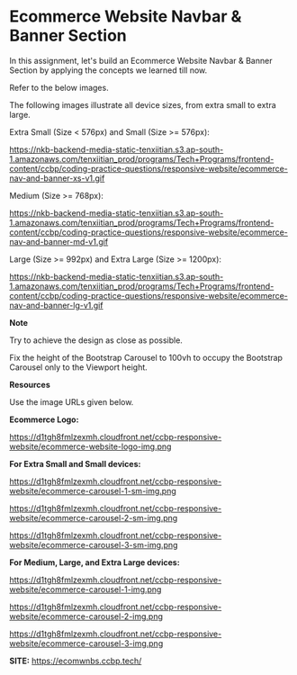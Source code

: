 # Ecommerce Website Navbar & Banner Section

In this assignment, let's build an Ecommerce Website Navbar & Banner Section by applying the concepts we learned till now.

Refer to the below images.

The following images illustrate all device sizes, from extra small to extra large.

Extra Small (Size < 576px) and Small (Size >= 576px):

 https://nkb-backend-media-static-tenxiitian.s3.ap-south-1.amazonaws.com/tenxiitian_prod/programs/Tech+Programs/frontend-content/ccbp/coding-practice-questions/responsive-website/ecommerce-nav-and-banner-xs-v1.gif

Medium (Size >= 768px):

 https://nkb-backend-media-static-tenxiitian.s3.ap-south-1.amazonaws.com/tenxiitian_prod/programs/Tech+Programs/frontend-content/ccbp/coding-practice-questions/responsive-website/ecommerce-nav-and-banner-md-v1.gif

Large (Size >= 992px) and Extra Large (Size >= 1200px):

https://nkb-backend-media-static-tenxiitian.s3.ap-south-1.amazonaws.com/tenxiitian_prod/programs/Tech+Programs/frontend-content/ccbp/coding-practice-questions/responsive-website/ecommerce-nav-and-banner-lg-v1.gif

**Note**

Try to achieve the design as close as possible.

Fix the height of the Bootstrap Carousel to 100vh to occupy the Bootstrap Carousel only to the Viewport height.

**Resources**

Use the image URLs given below.

**Ecommerce Logo:**

https://d1tgh8fmlzexmh.cloudfront.net/ccbp-responsive-website/ecommerce-website-logo-img.png

**For Extra Small and Small devices:**

https://d1tgh8fmlzexmh.cloudfront.net/ccbp-responsive-website/ecommerce-carousel-1-sm-img.png

https://d1tgh8fmlzexmh.cloudfront.net/ccbp-responsive-website/ecommerce-carousel-2-sm-img.png

https://d1tgh8fmlzexmh.cloudfront.net/ccbp-responsive-website/ecommerce-carousel-3-sm-img.png

**For Medium, Large, and Extra Large devices:**

https://d1tgh8fmlzexmh.cloudfront.net/ccbp-responsive-website/ecommerce-carousel-1-img.png

https://d1tgh8fmlzexmh.cloudfront.net/ccbp-responsive-website/ecommerce-carousel-2-img.png

https://d1tgh8fmlzexmh.cloudfront.net/ccbp-responsive-website/ecommerce-carousel-3-img.png

**SITE:** https://ecomwnbs.ccbp.tech/
